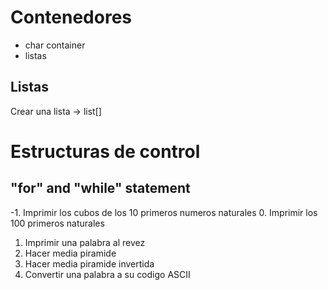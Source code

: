 
# Contenedores
* char container
* listas

## Listas
Crear una lista -> list[]

# Estructuras de control

## "for" and "while" statement

-1. Imprimir los cubos de los 10 primeros numeros naturales
0. Imprimir los 100 primeros naturales
1. Imprimir una palabra al revez
2. Hacer media piramide
3. Hacer media piramide invertida
4. Convertir una palabra a su codigo ASCII
